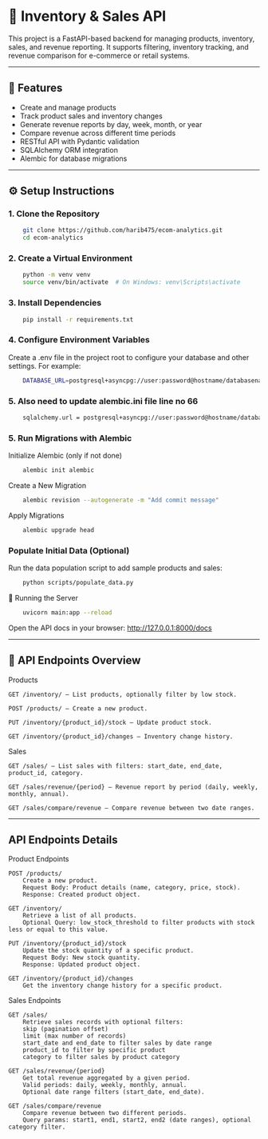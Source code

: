 # 🛒 Inventory & Sales API

This project is a FastAPI-based backend for managing products, inventory, sales, and revenue reporting. It supports filtering, inventory tracking, and revenue comparison for e-commerce or retail systems.

---

## 🚀 Features

- Create and manage products
- Track product sales and inventory changes
- Generate revenue reports by day, week, month, or year
- Compare revenue across different time periods
- RESTful API with Pydantic validation
- SQLAlchemy ORM integration
- Alembic for database migrations

---


## ⚙️ Setup Instructions

### 1. Clone the Repository

```bash
    git clone https://github.com/harib475/ecom-analytics.git
    cd ecom-analytics
```

### 2. Create a Virtual Environment
```bash
    python -m venv venv
    source venv/bin/activate  # On Windows: venv\Scripts\activate
```

### 3. Install Dependencies
```bash
    pip install -r requirements.txt
```

### 4. Configure Environment Variables
Create a .env file in the project root to configure your database and other settings. For example:
```bash
    DATABASE_URL=postgresql+asyncpg://user:password@hostname/databasename
```
### 5. Also need to update alembic.ini file line no 66
```bash
    sqlalchemy.url = postgresql+asyncpg://user:password@hostname/databasename
```

### 5. Run Migrations with Alembic
Initialize Alembic (only if not done)
```bash
    alembic init alembic
```

Create a New Migration
```bash
    alembic revision --autogenerate -m "Add commit message"
```

Apply Migrations
```bash
    alembic upgrade head
```


### Populate Initial Data (Optional)
Run the data population script to add sample products and sales:
```bash
    python scripts/populate_data.py
```

🚀 Running the Server
```bash
    uvicorn main:app --reload
```
Open the API docs in your browser:
http://127.0.0.1:8000/docs

-------------------------
📘 API Endpoints Overview
-------------------------

Products



    GET /inventory/ — List products, optionally filter by low stock.

    POST /products/ — Create a new product.

    PUT /inventory/{product_id}/stock — Update product stock.

    GET /inventory/{product_id}/changes — Inventory change history.

Sales




    GET /sales/ — List sales with filters: start_date, end_date, product_id, category.

    GET /sales/revenue/{period} — Revenue report by period (daily, weekly, monthly, annual).

    GET /sales/compare/revenue — Compare revenue between two date ranges.


----------------------
API Endpoints Details
----------------------

Product Endpoints



    POST /products/
        Create a new product.
        Request Body: Product details (name, category, price, stock).
        Response: Created product object.

    GET /inventory/
        Retrieve a list of all products.
        Optional Query: low_stock_threshold to filter products with stock less or equal to this value.

    PUT /inventory/{product_id}/stock
        Update the stock quantity of a specific product.
        Request Body: New stock quantity.
        Response: Updated product object.

    GET /inventory/{product_id}/changes
        Get the inventory change history for a specific product.

Sales Endpoints



    GET /sales/
        Retrieve sales records with optional filters:
        skip (pagination offset)
        limit (max number of records)
        start_date and end_date to filter sales by date range
        product_id to filter by specific product
        category to filter sales by product category

    GET /sales/revenue/{period}
        Get total revenue aggregated by a given period.
        Valid periods: daily, weekly, monthly, annual.
        Optional date range filters (start_date, end_date).

    GET /sales/compare/revenue
        Compare revenue between two different periods.
        Query params: start1, end1, start2, end2 (date ranges), optional category filter.
